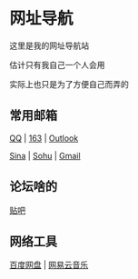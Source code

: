 网址导航
===
这里是我的网址导航站

估计只有我自己一个人会用

实际上也只是为了方便自己而弄的

## 常用邮箱

[QQ](https://mail.qq.com) | [163](https://mail.163.com) | [Outlook](https://outlook.com)

[Sina](https://mail.sina.com) | [Sohu](http://mail.sohu.com) | [Gmail](https://mail.google.com)

## 论坛啥的

[贴吧](https://tieba.baidu.com)

## 网络工具

[百度网盘](https://pan.baidu.com) | [网易云音乐](https://music.163.com)